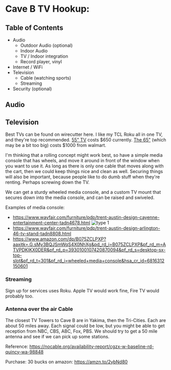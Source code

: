 # Cave B TV Hookup:

## Table of Contents

* Audio
  * Outdoor Audio (optional)
  * Indoor Audio
  * TV / Indoor integration
  * Record player, vinyl
* Internet / WiFi
* Television
  * Cable (watching sports)
  * Streaming
* Security (optional)

## Audio


## Television

Best TVs can be found on wirecutter here. I like my TCL Roku all in one TV, and they're top recommended. [55" TV](https://amzn.to/2HNgSUL) costs $650 currently. [The 65"](https://wclink.co/link/26194/140973/4/74311/1772988440.1518044855?merchant=Walmart) (which may be a bit too big) costs $1000 from walmart.

I'm thinking that a rolling concept might work best, so have a simple media console that has wheels, and move it around in front of the window when you want to use it. As long as there is only one cable that moves along with the cart, then we could keep things nice and clean as well. Securing things will also be important, because people like to do dumb stuff when they're renting. Perhaps screwing down the TV.

We can get a sturdy wheeled media console, and a custom TV mount that secures down into the media console, and can be raised and swiveled. 

Examples of media console:

* https://www.wayfair.com/furniture/pdp/trent-austin-design-cayenne-entertainment-center-tadn4678.html
![type 1](https://github.com/hjhart/cave-b-hookup/raw/master/src/images/media-console-option-1.png "Logo Title Text 1")
* https://www.wayfair.com/furniture/pdp/trent-austin-design-arlington-46-tv-stand-tadn8808.html
* https://www.amazon.com/dp/B075ZCLPXP?aaxitk=.G.sMy3BQJSmWqS4X0NhXg&pd_rd_i=B075ZCLPXP&pf_rd_m=ATVPDKIKX0DER&pf_rd_p=3930100107420870094&pf_rd_s=desktop-sx-top-slot&pf_rd_t=301&pf_rd_i=wheeled+media+console&hsa_cr_id=6816312150601

### Streaming

Sign up for services uses Roku. Apple TV would work fine, Fire TV would probably too. 

### Antenna over the air Cable

The closest TV Towers to Cave B are in Yakima, then the Tri-Cities. Each are about 50 miles away. Each signal could be low, but you might be able to get reception from NBC, CBS, ABC, Fox, PBS. We should try to get a 50 mile antenna and see if we can pick up some stations. 

Reference:
https://nocable.org/availability-report/cgzx-w-baseline-rd-quincy-wa-98848

Purchase:
30 bucks on amazon: https://amzn.to/2ybNd80
